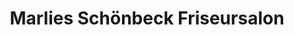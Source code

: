 ---
title: "Marlies Schönbeck Friseursalon"
url: /oyten/marlies-schoenbeck-friseursalon/
shop: Friseur
---